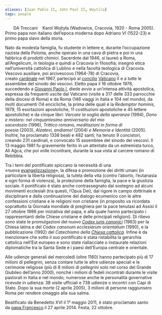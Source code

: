 ```yaml
---
aliases: [Juan Pablo II, John Paul II, Woytila]
tags: people
---
```

 
 
 
 DA Treccani
 
 Karol Wojtyła (Wadowice, Cracovia, 1920 - Roma 2005). Primo papa non italiano dell’epoca moderna dopo Adriano VI (1522-23) e primo papa slavo della storia.


Nato da modesta famiglia, fu studente in lettere e, durante l’occupazione nazista della Polonia, anche operaio in una cava di pietra e poi in una fabbrica di prodotti chimici. Sacerdote dal 1946, si laureò a Roma, all’Angelicum, in teologia e quindi a Cracovia in filosofia; insegnò etica nell’università cattolica di Lublino e nella facoltà teologica di Cracovia. Vescovo ausiliare, poi arcivescovo (1964-78) di Cracovia, creato [cardinale](https://www.treccani.it/enciclopedia/cardinale_res-d377c212-9629-11de-baff-0016357eee51) nel 1967, partecipò al [concilio](https://www.treccani.it/enciclopedia/concilio) [Vaticano](https://www.treccani.it/enciclopedia/vaticano) II e a tutte le assemblee del sinodo dei vescovi. Eletto papa il 16 ottobre 1978, succedendo a [Giovanni Paolo I](https://www.treccani.it/enciclopedia/giovanni-paolo-i-papa), diede avvio a un’intensa attività apostolica, espressa da frequenti uscite dal Vaticano (visite a 317 delle 333 parrocchie della diocesi di Roma) e da Roma (146 viaggi in Italia e 104 nel mondo), da molti documenti (14 encicliche, la prima delle quali è la _Redemptor hominis_, 1979, 15 esortazioni apostoliche, 11 costituzioni apostoliche e 45 lettere apostoliche) e da cinque libri: _Varcare la soglia della speranza_ (1994), _Dono e mistero: nel cinquantesimo anniversario del mio sacerdozio_ (1996), _Trittico romano, meditazioni in forma di poesia_ (2003), _Alzatevi, andiamo!_ (2004) _e Memoria e Identità_ (2005). Inoltre, ha proclamato 1338 beati e 482 santi; ha tenuto 9 concistori, creando 231 cardinali, e convocato 15 assemblee del sinodo dei vescovi. Il 13 maggio 1981 fu gravemente ferito in un attentato da un estremista turco, Ali Ağca, che poi volle incontrare, durante la sua vista al carcere romano di Rebibbia.

Tra i temi del pontificato spiccano la necessità di una «nuova [evangelizzazione](https://www.treccani.it/enciclopedia/evangelizzazione)», la difesa e promozione dei diritti umani (in particolare la libertà religiosa), la tutela della vita (contro l’aborto, l’eutanasia e ogni forma di violenza), la protezione della famiglia, la pace e la giustizia sociale. Il pontificato è stato anche contrassegnato dal sostegno ad alcuni movimenti ecclesiali (tra questi, l’Opus Dei), dal rigore in campo dottrinale e disciplinare e dalla continuazione del dialogo ecumenico con le altre confessioni cristiane e le religioni non cristiane (in proposito va ricordata soprattutto la Giornata mondiale di preghiera per la pace tenutasi ad Assisi il 27 ottobre 1986 per iniziativa del papa, e alla quale hanno partecipato i rappresentanti delle Chiese cristiane e delle principali religioni). Di rilievo sono state le promulgazioni del nuovo _[Codex iuris canonici](https://www.treccani.it/enciclopedia/codex-iuris-canonici)_ (1983) per la Chiesa latina e del _Codex canonum ecclesiarum orientalium_ (1990), e la pubblicazione (1992) del _Catechismo della [Chiesa cattolica](https://www.treccani.it/enciclopedia/chiesa-cattolica)_. Infine è da menzionare che sotto il suo pontificato è stata ristabilita la gerarchia cattolica nell’Est europeo e sono state riallacciate o instaurate relazioni diplomatiche tra la Santa Sede e i paesi dell’Europa centrale e orientale.

Alle udienze generali del mercoledì (oltre 1160) hanno partecipato più di 17 milioni di pellegrini, senza contare tutte le altre udienze speciali e le cerimonie religiose (più di 8 milioni di pellegrini solo nel corso del Grande Giubileo dell’anno 2000), nonché i milioni di fedeli incontrati durante le visite pastorali in Italia e nel mondo; numerose anche le personalità governative ricevute in udienza: 38 visite ufficiali e 738 udienze o incontri con Capi di Stato. Dopo la sua morte (2 aprile 2005), 3 milioni di persone raggiunsero Roma per rendere omaggio alla sua salma.

Beatificato da Benedetto XVI il 1° maggio 2011, è stato proclamato santo da [papa Francesco](https://www.treccani.it/enciclopedia/giovanni-paolo-ii) il 27 aprile 2014. Festa, 22 ottobre.